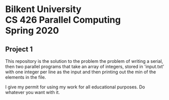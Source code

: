 # Bilkent University<br>CS 426 Parallel Computing<br>Spring 2020
## Project 1

This repository is the solution to the problem the problem of writing a serial, then two parallel programs that take an array of integers, stored in 'input.txt' with one integer per line as the input and then printing out the min of the elements in the file.

I give my permit for using my work for all educational purposes. Do whatever you want with it.